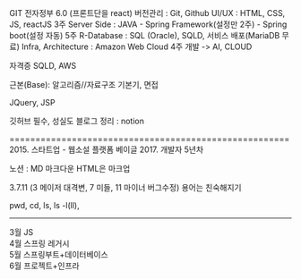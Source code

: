 GIT
전자정부 6.0 (프론트단을 react)
버전관리 : Git, Github
UI/UX : HTML, CSS, JS, reactJS			                                  		3주
Server Side : JAVA - Spring Framework(설정만 2주) - Spring boot(설정 자동)	5주
R-Database : SQL (Oracle), SQLD, 서비스 배포(MariaDB 무료)	
Infra, Architecture : Amazon Web Cloud 		                                4주
개발 -> AI, CLOUD

자격증 SQLD, AWS 

근본(Base): 알고리즘//자료구조	기본기, 면접

JQuery, JSP 

깃허브 필수, 성실도
블로그 정리 : notion

======================================================
2015. 스타트업 - 웹소설 플랫폼 베이글
2017. 개발자
5년차 

노션 : MD 마크다운    HTML은 마크업

3.7.11 (3 메이저 대격변, 7 미들, 11 마이너 버그수정)
용어는 친숙해지기


pwd, cd, ls, ls -l(ll), 

<hr>
3월 JS<br>
4월 스프링 레거시<br>
5월 스프링부트+데이터베이스<br>
6월 프로젝트+인프라<br>

